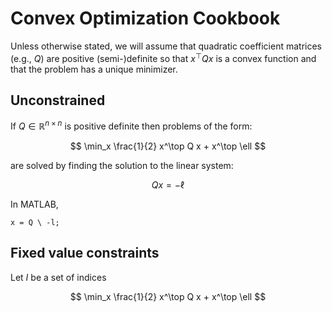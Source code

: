 # Convex Optimization Cookbook

Unless otherwise stated, we will assume that quadratic coefficient matrices
(e.g., $Q$) are positive (semi-)definite so that $x^\top Q x$ is a convex function
and that the problem has a unique minimizer.

## Unconstrained 

If $Q \in \mathbb{R}^{n \times n}$ is positive definite then problems of the
form:

$$ \min_x \frac{1}{2} x^\top Q x + x^\top \ell $$

are solved by finding the solution to the linear system:

$$ Q x = - \ell $$

In MATLAB,

```
x = Q \ -l;
```


## Fixed value constraints

Let $I$ be a set of indices

$$ \min_x \frac{1}{2} x^\top Q x + x^\top \ell $$
